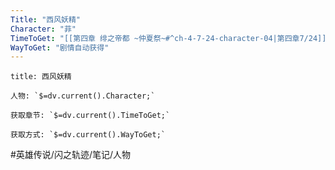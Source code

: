 ```yaml
---
Title: "西风妖精"
Character: "菲"
TimeToGet: "[[第四章 绯之帝都 ~仲夏祭~#^ch-4-7-24-character-04|第四章7/24]]"
WayToGet: "剧情自动获得"
---
```

```ad-note
title: 西风妖精

人物: `$=dv.current().Character;`

获取章节: `$=dv.current().TimeToGet;`

获取方式: `$=dv.current().WayToGet;`

```

#英雄传说/闪之轨迹/笔记/人物